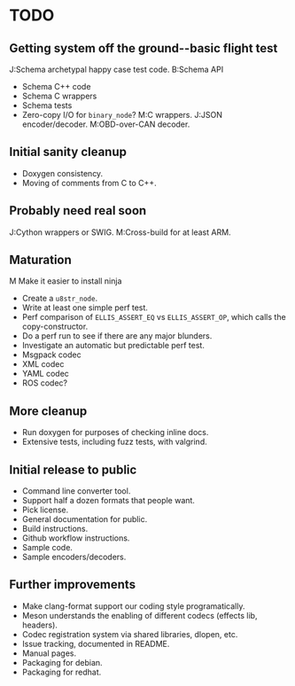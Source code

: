 # TODO

## Getting system off the ground--basic flight test

J:Schema archetypal happy case test code.
B:Schema API
* Schema C++ code
* Schema C wrappers
* Schema tests
* Zero-copy I/O for `binary_node`?
M:C wrappers.
J:JSON encoder/decoder.
M:OBD-over-CAN decoder.

## Initial sanity cleanup

* Doxygen consistency.
* Moving of comments from C to C++.

## Probably need real soon

J:Cython wrappers or SWIG.
M:Cross-build for at least ARM.

## Maturation

M Make it easier to install ninja
* Create a `u8str_node`.
* Write at least one simple perf test.
* Perf comparison of `ELLIS_ASSERT_EQ` vs `ELLIS_ASSERT_OP`, which calls the
  copy-constructor.
* Do a perf run to see if there are any major blunders.
* Investigate an automatic but predictable perf test.
* Msgpack codec
* XML codec
* YAML codec
* ROS codec?

## More cleanup

* Run doxygen for purposes of checking inline docs.
* Extensive tests, including fuzz tests, with valgrind.

## Initial release to public

* Command line converter tool.
* Support half a dozen formats that people want.
* Pick license.
* General documentation for public.
* Build instructions.
* Github workflow instructions.
* Sample code.
* Sample encoders/decoders.

## Further improvements

* Make clang-format support our coding style programatically.
* Meson understands the enabling of different codecs (effects lib, headers).
* Codec registration system via shared libraries, dlopen, etc.
* Issue tracking, documented in README.
* Manual pages.
* Packaging for debian.
* Packaging for redhat.

